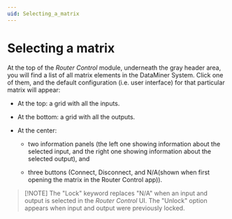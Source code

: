 ```yaml
---
uid: Selecting_a_matrix
---
```


# Selecting a matrix

At the top of the *Router Control* module, underneath the gray header area, you will find a list of all matrix elements in the DataMiner System. Click one of them, and the default configuration (i.e. user interface) for that particular matrix will appear:

- At the top: a grid with all the inputs.

- At the bottom: a grid with all the outputs.

- At the center:

    - two information panels (the left one showing information about the selected input, and the right one showing information about the selected output), and

    - three buttons (Connect, Disconnect, and N/A(shown when first opening the matrix in the Router Control app)). 

 > [!NOTE] The "Lock" keyword replaces "N/A" when an input and output is selected in the *Router Control* UI. The "Unlock" option appears when input and output were previously locked.
